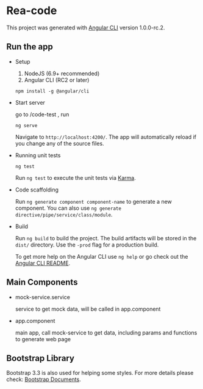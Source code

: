 # Rea-code

This project was generated with [Angular CLI](https://github.com/angular/angular-cli) version 1.0.0-rc.2.


## Run the app

- Setup
  1. NodeJS (6.9+ recommended)
  2. Angular CLI (RC2 or later)
  ```
  npm install -g @angular/cli
  ```
- Start server

  go to /code-test , run
  ```
  ng serve
  ```
  Navigate to `http://localhost:4200/`. The app will automatically reload if you change any of the source files.

- Running unit tests

  ```
  ng test
  ```
  Run `ng test` to execute the unit tests via [Karma](https://karma-runner.github.io).


- Code scaffolding

  Run `ng generate component component-name` to generate a new component. You can also use `ng generate directive/pipe/service/class/module`.

- Build

  Run `ng build` to build the project. The build artifacts will be stored in the `dist/` directory. Use the `-prod` flag for a production build.


  To get more help on the Angular CLI use `ng help` or go check out the [Angular CLI README](https://github.com/angular/angular-cli/blob/master/README.md).

## Main Components

  - mock-service.service

    service to get mock data, will be called in app.component

  - app.component

    main app, call mock-service to get data, including params and functions to generate web page

## Bootstrap Library

  Bootstrap 3.3 is also used for helping some styles. For more details please check: [Bootstrap Documents](https://getbootstrap.com/docs/3.3/).
